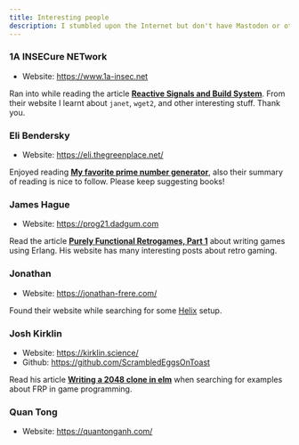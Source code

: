 ```yaml
---
title: Interesting people
description: I stumbled upon the Internet but don't have Mastodon or other ways to follow them
---
```


### 1A INSECure NETwork

- Website: https://www.1a-insec.net

Ran into while reading the article [**Reactive Signals and Build System**](https://www.1a-insec.net/blog/19-reactive-signal-and-build-system/). From their website I learnt about `janet`, `wget2`, and other interesting stuff. Thank you.

### Eli Bendersky

- Website: https://eli.thegreenplace.net/

Enjoyed reading [**My favorite prime number generator**](https://eli.thegreenplace.net/2023/my-favorite-prime-number-generator), also their summary of reading is nice to follow. Please keep suggesting books!

### James Hague

- Website: https://prog21.dadgum.com

Read the article [**Purely Functional Retrogames, Part 1**](https://prog21.dadgum.com/23.html) about writing games using Erlang. His website has many interesting posts about retro gaming.

### Jonathan

- Website: https://jonathan-frere.com/

Found their website while searching for some [Helix](https://jonathan-frere.com/posts/helix/) setup.

### Josh Kirklin

- Website: https://kirklin.science/
- Github: https://github.com/ScrambledEggsOnToast

Read his article [**Writing a 2048 clone in elm**](http://scrambledeggsontoast.github.io/2014/05/09/writing-2048-elm/) when searching for examples about FRP in game programming.

### Quan Tong

- Website: https://quantonganh.com/
